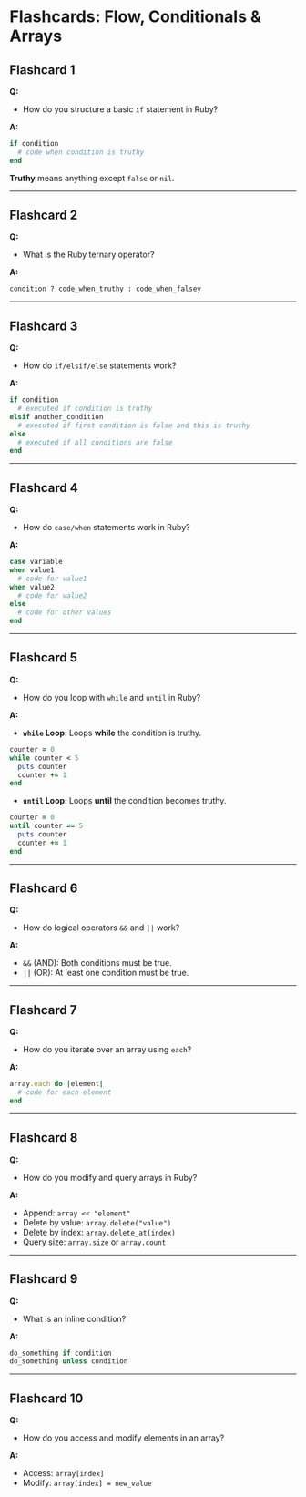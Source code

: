 # Flashcards: Flow, Conditionals & Arrays

## Flashcard 1
**Q:**
- How do you structure a basic `if` statement in Ruby?
  
**A:**  
```ruby
if condition
  # code when condition is truthy
end
```  
**Truthy** means anything except `false` or `nil`.

---

## Flashcard 2  
**Q:**
- What is the Ruby ternary operator?
  
**A:**  
```ruby
condition ? code_when_truthy : code_when_falsey
```

---

## Flashcard 3  
**Q:**
- How do `if/elsif/else` statements work?
  
**A:**  
```ruby
if condition
  # executed if condition is truthy
elsif another_condition
  # executed if first condition is false and this is truthy
else
  # executed if all conditions are false
end
```  

---

## Flashcard 4
**Q:**
- How do `case/when` statements work in Ruby?
  
**A:**  
```ruby
case variable
when value1
  # code for value1
when value2
  # code for value2
else
  # code for other values
end
```

---

## Flashcard 5  
**Q:**
- How do you loop with `while` and `until` in Ruby?

**A:**  

- **`while` Loop**: Loops **while** the condition is truthy.  
```ruby
counter = 0
while counter < 5
  puts counter
  counter += 1
end
```  

- **`until` Loop**: Loops **until** the condition becomes truthy.  
```ruby
counter = 0
until counter == 5
  puts counter
  counter += 1
end
```  

--- 

## Flashcard 6
**Q:**
- How do logical operators `&&` and `||` work?
  
**A:**  
- `&&` (AND): Both conditions must be true.  
- `||` (OR): At least one condition must be true.  

---

## Flashcard 7
**Q:**
- How do you iterate over an array using `each`?  

**A:**  
```ruby
array.each do |element|
  # code for each element
end
```

---

## Flashcard 8
**Q:**
- How do you modify and query arrays in Ruby?
  
**A:**  
- Append: `array << "element"`  
- Delete by value: `array.delete("value")`  
- Delete by index: `array.delete_at(index)`  
- Query size: `array.size` or `array.count`

---

## Flashcard 9
**Q:**
- What is an inline condition?
  
**A:**  
```ruby
do_something if condition  
do_something unless condition  
```

---

## Flashcard 10
**Q:**
- How do you access and modify elements in an array?
  
**A:**  
- Access: `array[index]`  
- Modify: `array[index] = new_value`  
